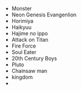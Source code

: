 - Monster 
- Neon Genesis Evangenlion
- Horimiya
- Haikyuu
- Hajime no ippo
- Attack on Titan
- Fire Force 
- Soul Eater
- 20th Century Boys
- Pluto
- Chainsaw man
- kingdom
- 